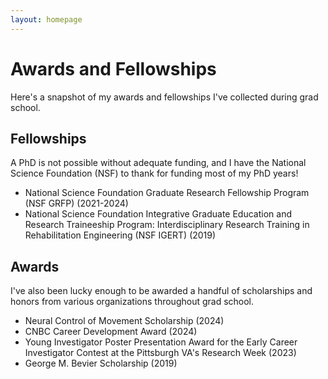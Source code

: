 ```yaml
---
layout: homepage
---
```


# Awards and Fellowships
Here's a snapshot of my awards and fellowships I've collected during grad school. 

## **Fellowships**
A PhD is not possible without adequate funding, and I have the National Science Foundation (NSF) to thank for funding most of my PhD years!
- National Science Foundation Graduate Research Fellowship Program (NSF GRFP) (2021-2024)
- National Science Foundation Integrative Graduate Education and Research Traineeship Program: Interdisciplinary Research Training in Rehabilitation Engineering (NSF IGERT) (2019)

## Awards
I've also been lucky enough to be awarded a handful of scholarships and honors from various organizations throughout grad school. 
- Neural Control of Movement Scholarship (2024)
- CNBC Career Development Award (2024)
- Young Investigator Poster Presentation Award for the Early Career Investigator Contest at the Pittsburgh VA's Research Week (2023)
- George M. Bevier Scholarship (2019)
